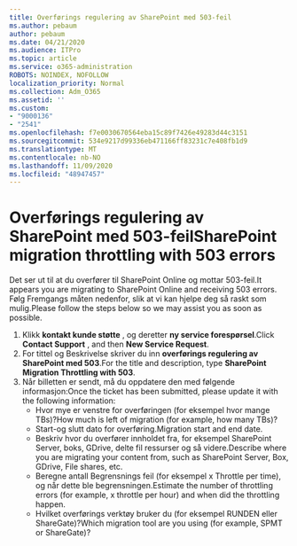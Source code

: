 ```yaml
---
title: Overførings regulering av SharePoint med 503-feil
ms.author: pebaum
author: pebaum
ms.date: 04/21/2020
ms.audience: ITPro
ms.topic: article
ms.service: o365-administration
ROBOTS: NOINDEX, NOFOLLOW
localization_priority: Normal
ms.collection: Adm_O365
ms.assetid: ''
ms.custom:
- "9000136"
- "2541"
ms.openlocfilehash: f7e0030670564eba15c89f7426e49283d44c3151
ms.sourcegitcommit: 534e9217d99336eb471166ff83231c7e408fb1d9
ms.translationtype: MT
ms.contentlocale: nb-NO
ms.lasthandoff: 11/09/2020
ms.locfileid: "48947457"
---
```

# <a name="sharepoint-migration-throttling-with-503-errors"></a><span data-ttu-id="407cc-102">Overførings regulering av SharePoint med 503-feil</span><span class="sxs-lookup"><span data-stu-id="407cc-102">SharePoint migration throttling with 503 errors</span></span>

<span data-ttu-id="407cc-103">Det ser ut til at du overfører til SharePoint Online og mottar 503-feil.</span><span class="sxs-lookup"><span data-stu-id="407cc-103">It appears you are migrating to SharePoint Online and receiving 503 errors.</span></span> <span data-ttu-id="407cc-104">Følg Fremgangs måten nedenfor, slik at vi kan hjelpe deg så raskt som mulig.</span><span class="sxs-lookup"><span data-stu-id="407cc-104">Please follow the steps below so we may assist you as soon as possible.</span></span>

1. <span data-ttu-id="407cc-105">Klikk **kontakt kunde støtte** , og deretter **ny service forespørsel**.</span><span class="sxs-lookup"><span data-stu-id="407cc-105">Click **Contact Support** , and then **New Service Request**.</span></span>
2. <span data-ttu-id="407cc-106">For tittel og Beskrivelse skriver du inn **overførings regulering av SharePoint med 503**.</span><span class="sxs-lookup"><span data-stu-id="407cc-106">For the title and description, type **SharePoint Migration Throttling with 503**.</span></span>
3. <span data-ttu-id="407cc-107">Når billetten er sendt, må du oppdatere den med følgende informasjon:</span><span class="sxs-lookup"><span data-stu-id="407cc-107">Once the ticket has been submitted, please update it with the following information:</span></span>
    - <span data-ttu-id="407cc-108">Hvor mye er venstre for overføringen (for eksempel hvor mange TBs)?</span><span class="sxs-lookup"><span data-stu-id="407cc-108">How much is left of migration (for example, how many TBs)?</span></span>
    - <span data-ttu-id="407cc-109">Start-og slutt dato for overføring.</span><span class="sxs-lookup"><span data-stu-id="407cc-109">Migration start and end date.</span></span>
    - <span data-ttu-id="407cc-110">Beskriv hvor du overfører innholdet fra, for eksempel SharePoint Server, boks, GDrive, delte fil ressurser og så videre.</span><span class="sxs-lookup"><span data-stu-id="407cc-110">Describe where you are migrating your content from, such as SharePoint Server, Box, GDrive, File shares, etc.</span></span>
    - <span data-ttu-id="407cc-111">Beregne antall Begrensnings feil (for eksempel x Throttle per time), og når dette ble begrensningen.</span><span class="sxs-lookup"><span data-stu-id="407cc-111">Estimate the number of throttling errors (for example, x throttle per hour) and when did the throttling happen.</span></span>
    - <span data-ttu-id="407cc-112">Hvilket overførings verktøy bruker du (for eksempel RUNDEN eller ShareGate)?</span><span class="sxs-lookup"><span data-stu-id="407cc-112">Which migration tool are you using (for example, SPMT or ShareGate)?</span></span>
